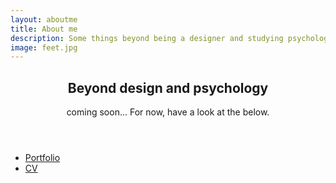 ```yaml
---
layout: aboutme
title: About me
description: Some things beyond being a designer and studying psychology and neuroscience. 
image: feet.jpg
---
```


<section class="wrapper style1 special">
	<div class="inner">
		<header class="major">
			<h2>Beyond design and psychology</h2>
			<p>coming soon... For now, have a look at the below.
			</p>
		</header>
		<ul class="actions">
			<li><a href="portfolio" class="button icon fa-briefcase">Portfolio</a></li>
			<li><a href="cv" class="button icon fa-book">CV</a></li>
			<!-- <li><a href="material" class="button icon fa-share">Material</a></li> -->
		</ul>
	</div>
</section>